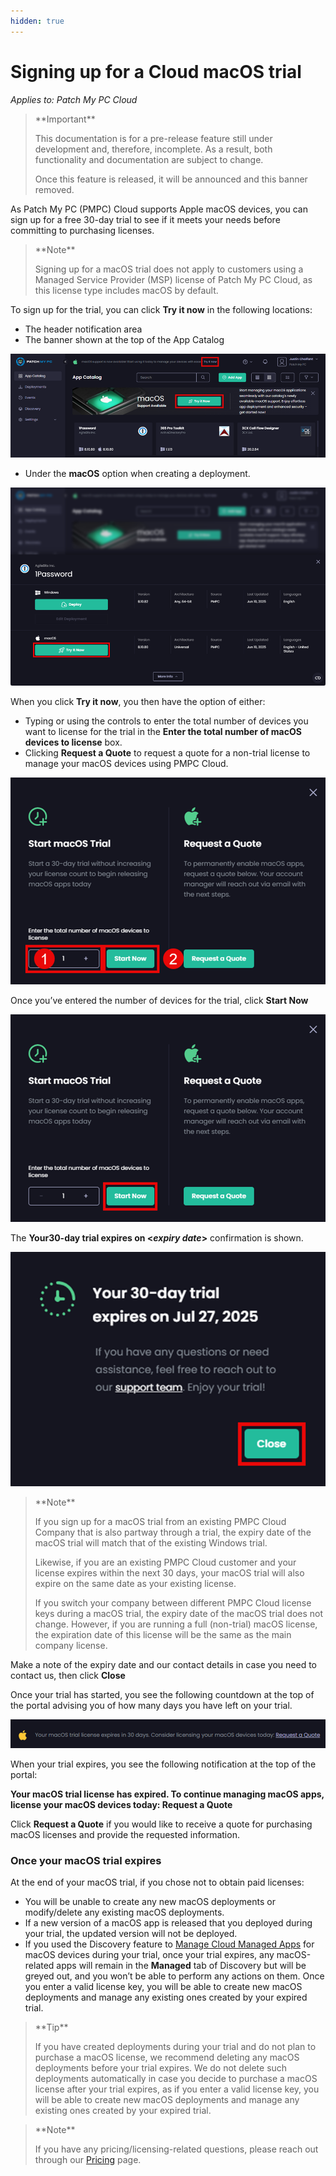 ```yaml
---
hidden: true
---
```


# Signing up for a Cloud macOS trial

_Applies to: Patch My PC Cloud_

> \*\*Important\*\*
>
> This documentation is for a pre-release feature still under development and, therefore, incomplete. As a result, both functionality and documentation are subject to change.
>
> Once this feature is released, it will be announced and this banner removed.

As Patch My PC (PMPC) Cloud supports Apple macOS devices, you can sign up for a free 30-day trial to see if it meets your needs before committing to purchasing licenses.

> \*\*Note\*\*
>
> Signing up for a macOS trial does not apply to customers using a Managed Service Provider (MSP) license of Patch My PC Cloud, as this license type includes macOS by default.

To sign up for the trial, you can click **Try it now** in the following locations:

* The header notification area
* The banner shown at the top of the App Catalog

![Clicking "Try it now" to start the macOS free trial](/_images/image-(21).png)

* Under the **macOS** option when creating a deployment.

![Clicking "Try it now" when deploying an app supported by macOS](/_images/image-(22).png)

When you click **Try it now**, you then have the option of either:

* Typing or using the controls to enter the total number of devices you want to license for the trial in the **Enter the total number of macOS devices to license** box.
* Clicking **Request a Quote** to request a quote for a non-trial license to manage your macOS devices using PMPC Cloud.

![Trial options screen](/_images/image-(23).png)

Once you’ve entered the number of devices for the trial, click **Start Now**

![Clicking "Start Now"](/_images/image-(24).png)

The **Your30-day trial expires on <**_**expiry date**_**>** confirmation is shown.

![The trial expiry confirmation](/_images/image-(27).png)

> \*\*Note\*\*
>
> If you sign up for a macOS trial from an existing PMPC Cloud Company that is also partway through a trial, the expiry date of the macOS trial will match that of the existing Windows trial.
>
> Likewise, if you are an existing PMPC Cloud customer and your license expires within the next 30 days, your macOS trial will also expire on the same date as your existing license.
>
> If you switch your company between different PMPC Cloud license keys during a macOS trial, the expiry date of the macOS trial does not change. However, if you are running a full (non-trial) macOS license, the expiration date of this license will be the same as the main company license.

Make a note of the expiry date and our contact details in case you need to contact us, then click **Close**

Once your trial has started, you see the following countdown at the top of the portal advising you of how many days you have left on your trial.

![Trial countdown](/_images/image-(28).png)

When your trial expires, you see the following notification at the top of the portal:

**Your macOS trial license has expired. To continue managing macOS apps, license your macOS devices today: Request a Quote**

Click **Request a Quote** if you would like to receive a quote for purchasing macOS licenses and provide the requested information.

### Once your macOS trial expires

At the end of your macOS trial, if you chose not to obtain paid licenses:

* You will be unable to create any new macOS deployments or modify/delete any existing macOS deployments.
* If a new version of a macOS app is released that you deployed during your trial, the updated version will not be deployed.
* If you used the Discovery feature to [Manage Cloud Managed Apps](../discovery-in-cloud/manage-cloud-managed-apps.md) for macOS devices during your trial, once your trial expires, any macOS-related apps will remain in the **Managed** tab of Discovery but will be greyed out, and you won’t be able to perform any actions on them. Once you enter a valid license key, you will be able to create new macOS deployments and manage any existing ones created by your expired trial.

> \*\*Tip\*\*
>
> If you have created deployments during your trial and do not plan to purchase a macOS license, we recommend deleting any macOS deployments before your trial expires. We do not delete such deployments automatically in case you decide to purchase a macOS license after your trial expires, as if you enter a valid license key, you will be able to create new macOS deployments and manage any existing ones created by your expired trial.

> \*\*Note\*\*
>
> If you have any pricing/licensing-related questions, please reach out through our [Pricing](https://patchmypc.com/pricing/) page.
